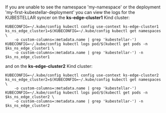 <!--kubestellar-check-syncers-start-->
``` {.bash .hide-me}
```
If you are unable to see the namespace 'my-namespace' or the deployment 'my-first-kubestellar-deployment' you can view the logs for the <span class="Space-Bd-BT">KUBESTELLAR</span> syncer on the **ks-edge-cluster1** Kind cluster:

```shell
KUBECONFIG=~/.kube/config kubectl config use-context ks-edge-cluster1
ks_ns_edge_cluster1=$(KUBECONFIG=~/.kube/config kubectl get namespaces \
    -o custom-columns=:metadata.name | grep 'kubestellar-')
KUBECONFIG=~/.kube/config kubectl logs pod/$(kubectl get pods -n $ks_ns_edge_cluster1 \
    -o custom-columns=:metadata.name | grep 'kubestellar-') -n $ks_ns_edge_cluster1
```

and on the **ks-edge-cluster2** Kind cluster:

```shell
KUBECONFIG=~/.kube/config kubectl config use-context ks-edge-cluster2
ks_ns_edge_cluster2=$(KUBECONFIG=~/.kube/config kubectl get namespaces \
    -o custom-columns=:metadata.name | grep 'kubestellar-')
KUBECONFIG=~/.kube/config kubectl logs pod/$(kubectl get pods -n $ks_ns_edge_cluster2 \
    -o custom-columns=:metadata.name | grep 'kubestellar-') -n $ks_ns_edge_cluster2

```
<!--kubestellar-check-syncers-end-->